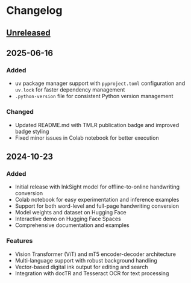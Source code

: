 # Changelog

<!--

Changelog follow the https://keepachangelog.com/ standard (at least the headers)

This allow to:

* auto-parsing release notes during the automated releases from github-action:
  https://github.com/marketplace/actions/pypi-github-auto-release
* Have clickable headers in the rendered markdown

To release a new version (e.g. from `1.0.0` -> `2.0.0`):

* Create a new `# [2.0.0] - YYYY-MM-DD` header and add the current
  `[Unreleased]` notes.
* At the end of the file:
  * Define the new link url:
  `[2.0.0]: https://github.com/google-research/inksight/compare/v1.0.0...v2.0.0`
  * Update the `[Unreleased]` url: `v1.0.0...HEAD` -> `v2.0.0...HEAD`

-->

## [Unreleased]

## 2025-06-16

### Added
- uv package manager support with `pyproject.toml` configuration and `uv.lock` for faster dependency management
- `.python-version` file for consistent Python version management

### Changed
- Updated README.md with TMLR publication badge and improved badge styling
- Fixed minor issues in Colab notebook for better execution

## 2024-10-23

### Added
- Initial release with InkSight model for offline-to-online handwriting conversion
- Colab notebook for easy experimentation and inference examples
- Support for both word-level and full-page handwriting conversion
- Model weights and dataset on Hugging Face
- Interactive demo on Hugging Face Spaces
- Comprehensive documentation and examples

### Features
- Vision Transformer (ViT) and mT5 encoder-decoder architecture
- Multi-language support with robust background handling
- Vector-based digital ink output for editing and search
- Integration with docTR and Tesseract OCR for text processing

[Unreleased]: https://github.com/google-research/inksight/compare/v0.2.0...HEAD
[0.2.0]: https://github.com/google-research/inksight/compare/v0.1.0...v0.2.0
[0.1.0]: https://github.com/google-research/inksight/releases/tag/v0.1.0
